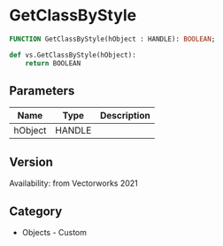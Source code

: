 # GetClassByStyle

```pascal
FUNCTION GetClassByStyle(hObject : HANDLE): BOOLEAN;
```

```python
def vs.GetClassByStyle(hObject):
    return BOOLEAN
```

## Parameters
|Name|Type|Description|
|---|---|---|
|hObject|HANDLE|   |

## Version
Availability: from Vectorworks 2021

## Category
* Objects - Custom

